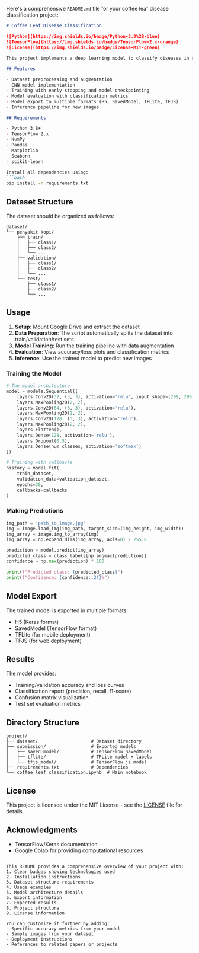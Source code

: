 Here's a comprehensive `README.md` file for your coffee leaf disease classification project:

```markdown
# Coffee Leaf Disease Classification

![Python](https://img.shields.io/badge/Python-3.8%2B-blue)
![TensorFlow](https://img.shields.io/badge/TensorFlow-2.x-orange)
![License](https://img.shields.io/badge/License-MIT-green)

This project implements a deep learning model to classify diseases in coffee leaves using convolutional neural networks (CNN). The model is trained to recognize various coffee leaf conditions from images.

## Features

- Dataset preprocessing and augmentation
- CNN model implementation
- Training with early stopping and model checkpointing
- Model evaluation with classification metrics
- Model export to multiple formats (H5, SavedModel, TFLite, TFJS)
- Inference pipeline for new images

## Requirements

- Python 3.8+
- TensorFlow 2.x
- NumPy
- Pandas
- Matplotlib
- Seaborn
- scikit-learn

Install all dependencies using:
```bash
pip install -r requirements.txt
```

## Dataset Structure

The dataset should be organized as follows:
```
dataset/
└── penyakit kopi/
    ├── train/
    │   ├── class1/
    │   ├── class2/
    │   └── ...
    ├── validation/
    │   ├── class1/
    │   ├── class2/
    │   └── ...
    └── test/
        ├── class1/
        ├── class2/
        └── ...
```

## Usage

1. **Setup**: Mount Google Drive and extract the dataset
2. **Data Preparation**: The script automatically splits the dataset into train/validation/test sets
3. **Model Training**: Run the training pipeline with data augmentation
4. **Evaluation**: View accuracy/loss plots and classification metrics
5. **Inference**: Use the trained model to predict new images

### Training the Model

```python
# The model architecture
model = models.Sequential([
    layers.Conv2D(32, (3, 3), activation='relu', input_shape=(299, 299, 3)),
    layers.MaxPooling2D(2, 2),
    layers.Conv2D(64, (3, 3), activation='relu'),
    layers.MaxPooling2D(2, 2),
    layers.Conv2D(128, (3, 3), activation='relu'),
    layers.MaxPooling2D(2, 2),
    layers.Flatten(),
    layers.Dense(128, activation='relu'),
    layers.Dropout(0.5),
    layers.Dense(num_classes, activation='softmax')
])

# Training with callbacks
history = model.fit(
    train_dataset,
    validation_data=validation_dataset,
    epochs=30,
    callbacks=callbacks
)
```

### Making Predictions

```python
img_path = 'path_to_image.jpg'
img = image.load_img(img_path, target_size=(img_height, img_width))
img_array = image.img_to_array(img)
img_array = np.expand_dims(img_array, axis=0) / 255.0

prediction = model.predict(img_array)
predicted_class = class_labels[np.argmax(prediction)]
confidence = np.max(prediction) * 100

print(f"Predicted class: {predicted_class}")
print(f"Confidence: {confidence:.2f}%")
```

## Model Export

The trained model is exported in multiple formats:
- H5 (Keras format)
- SavedModel (TensorFlow format)
- TFLite (for mobile deployment)
- TFJS (for web deployment)

## Results

The model provides:
- Training/validation accuracy and loss curves
- Classification report (precision, recall, f1-score)
- Confusion matrix visualization
- Test set evaluation metrics

## Directory Structure

```
project/
├── dataset/                    # Dataset directory
├── submission/                 # Exported models
│   ├── saved_model/            # TensorFlow SavedModel
│   ├── tflite/                 # TFLite model + labels
│   └── tfjs_model/             # TensorFlow.js model
├── requirements.txt            # Dependencies
└── coffee_leaf_classification.ipynb  # Main notebook
```

## License

This project is licensed under the MIT License - see the [LICENSE](LICENSE) file for details.

## Acknowledgments

- TensorFlow/Keras documentation
- Google Colab for providing computational resources
```

This README provides a comprehensive overview of your project with:
1. Clear badges showing technologies used
2. Installation instructions
3. Dataset structure requirements
4. Usage examples
5. Model architecture details
6. Export information
7. Expected results
8. Project structure
9. License information

You can customize it further by adding:
- Specific accuracy metrics from your model
- Sample images from your dataset
- Deployment instructions
- References to related papers or projects